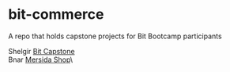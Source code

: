 # bit-commerce

A repo that holds capstone projects for Bit Bootcamp participants 




 Shelgir  [Bit Capstone](https://github.com/Shelgir/BitCapstone)\
 Bnar  [Mersida Shop](https://github.com/bnarhama/Mersida-Shop)\
